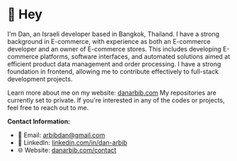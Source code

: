 # 👋 Hey

I'm Dan, an Israeli developer based in Bangkok, Thailand.
I have a strong background in E-commerce, with experience as both an E-commerce developer and an owner of E-commerce stores.
This includes developing E-commerce platforms, software interfaces, and automated solutions aimed at efficient product data management and order processing.
I have a strong foundation in frontend, allowing me to contribute effectively to full-stack development projects.

Learn more about me on my website: [danarbib.com](https://danarbib.com/)
My repositories are currently set to private. If you're interested in any of the codes or projects, feel free to reach out to me.

**Contact Information:**
- 📧 Email: [arbibdan@gmail.com](mailto:arbibdan@gmail.com)
- 💬 LinkedIn: [linkedin.com/in/dan-arbib](https://www.linkedin.com/in/dan-arbib/)
- 🌐 Website: [danarbib.com/contact](https://danarbib.com/contact)


<!---
DanArbib/DanArbib is a ✨ special ✨ repository because its `README.md` (this file) appears on your GitHub profile.
You can click the Preview link to take a look at your changes.
--->
